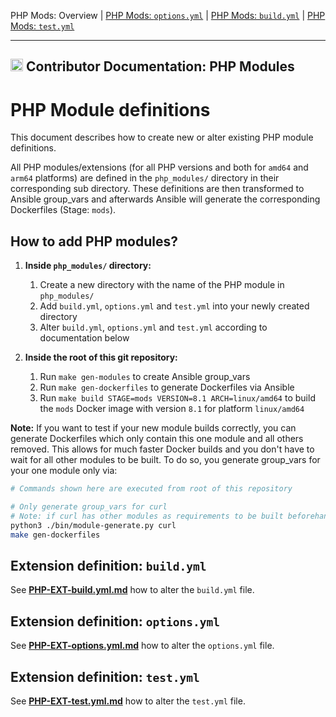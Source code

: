 PHP Mods: Overview |
[PHP Mods: `options.yml`](../doc/contributor/PHP-EXT-options.yml.md) |
[PHP Mods: `build.yml`](../doc/contributor/PHP-EXT-build.yml.md) |
[PHP Mods: `test.yml`](../doc/contributor/PHP-EXT-test.yml.md)

---

<h2><img name="Documentation" title="Documentation" width="20" src="https://github.com/devilbox/artwork/raw/master/submissions_logo/cytopia/01/png/logo_64_trans.png"> Contributor Documentation: PHP Modules</h2>



# PHP Module definitions

This document describes how to create new or alter existing PHP module definitions.

All PHP modules/extensions (for all PHP versions and both for `amd64` and `arm64` platforms) are defined in the `php_modules/` directory in their corresponding sub directory. These definitions are then transformed to Ansible group_vars and afterwards Ansible will generate the corresponding Dockerfiles (Stage: `mods`).


## How to add PHP modules?

1. **Inside `php_modules/` directory:**
    1. Create a new directory with the name of the PHP module in `php_modules/`
    2. Add `build.yml`, `options.yml` and `test.yml` into your newly created directory
    3. Alter `build.yml`, `options.yml` and `test.yml` according to documentation below

2. **Inside the root of this git repository:**
    1. Run `make gen-modules` to create Ansible group_vars
    2. Run `make gen-dockerfiles` to generate Dockerfiles via Ansible
    3. Run `make build STAGE=mods VERSION=8.1 ARCH=linux/amd64` to build the `mods` Docker image with version `8.1` for platform `linux/amd64`

**Note:** If you want to test if your new module builds correctly, you can generate Dockerfiles which only contain this one module and all others removed. This allows for much faster Docker builds and you don't have to wait for all other modules to be built. To do so, you generate group_vars for your one module only via:

```bash
# Commands shown here are executed from root of this repository

# Only generate group_vars for curl
# Note: if curl has other modules as requirements to be built beforehand, those will also be added
python3 ./bin/module-generate.py curl
make gen-dockerfiles
```


## Extension definition: `build.yml`

See **[PHP-EXT-build.yml.md](../doc/PHP-EXT-build.yml.md)** how to alter the `build.yml` file.


## Extension definition: `options.yml`

See **[PHP-EXT-options.yml.md](../doc/PHP-EXT-options.yml.md)** how to alter the `options.yml` file.


## Extension definition: `test.yml`

See **[PHP-EXT-test.yml.md](../doc/PHP-EXT-test.yml.md)** how to alter the `test.yml` file.
